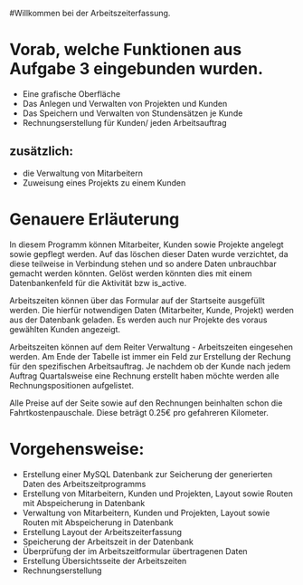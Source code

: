  #Willkommen bei der Arbeitszeiterfassung. 

# Vorab, welche Funktionen aus Aufgabe 3 eingebunden wurden.
- Eine grafische Oberfläche
- Das Anlegen und Verwalten von Projekten und Kunden
- Das Speichern und Verwalten von Stundensätzen je Kunde
- Rechnungserstellung für Kunden/ jeden Arbeitsauftrag

## zusätzlich: 
- die Verwaltung von Mitarbeitern
- Zuweisung eines Projekts zu einem Kunden




# Genauere Erläuterung

In diesem Programm können Mitarbeiter, Kunden sowie Projekte angelegt sowie gepflegt werden.
Auf das löschen dieser Daten wurde verzichtet, da diese teilweise in Verbindung stehen und so andere Daten unbrauchbar gemacht werden könnten.
Gelöst werden könnten dies mit einem Datenbankenfeld für die Aktivität bzw is_active.

Arbeitszeiten können über das Formular auf der Startseite ausgefüllt werden. 
Die hierfür notwendigen Daten (Mitarbeiter, Kunde, Projekt) werden aus der Datenbank geladen.
Es werden auch nur Projekte des voraus gewählten Kunden angezeigt.

Arbeitszeiten können auf dem Reiter Verwaltung - Arbeitszeiten eingesehen werden. Am Ende der Tabelle ist immer ein Feld zur Erstellung der Rechung
für den spezifischen Arbeitsauftrag.
Je nachdem ob der Kunde nach jedem Auftrag Quartalsweise eine Rechnung erstellt haben möchte werden alle Rechnungspositionen aufgelistet.


Alle Preise auf der Seite sowie auf den Rechnungen beinhalten schon die Fahrtkostenpauschale.
Diese beträgt 0.25€ pro gefahreren Kilometer.




# Vorgehensweise:
- Erstellung einer MySQL Datenbank zur Seicherung der generierten Daten des Arbeitszeitprogramms
- Erstellung von Mitarbeitern, Kunden und Projekten, Layout sowie Routen mit Abspeicherung in Datenbank
- Verwaltung von Mitarbeitern, Kunden und Projekten, Layout sowie Routen mit Abspeicherung in Datenbank
- Erstellung Layout der Arbeitszeiterfassung
- Speicherung der Arbeitszeit in der Datenbank
- Überprüfung der im Arbeitszeitformular übertragenen Daten
- Erstellung Übersichtsseite der Arbeitszeiten
- Rechnungserstellung
